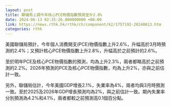 ```yaml
---
layout: post
title: 聯儲局上調今年核心PCE物價指數預測至升2.8%
date: 2024-06-13 02:35:26.000000000 +08:00
link: https://news.rthk.hk/rthk/ch/component/k2/1757192-20240613.htm
categories: rthk
---
```


美國聯儲局預計，今年個人消費開支(PCE)物價指數上升2.6%，升幅高於3月時預測的2.4%；又預計核心PCE物價指數上升2.8%，升幅高於之前預計的2.6%。

至於明年PCE及核心PCE物價指數的預測，均為上升2.3%，兩者都略高於之前預測的2.2%。2026年預測的PCE及核心PCE物價指數，均為上升2%，亦與之前估計一致。

另外，聯儲局估計，今年美國GDP增長2.1%，失業率為4%，兩者均與3月時預測一致。至於2025及2026年GDP增長預測均為2%，與之前估計一致。期內失業率分別預測為4.2%和4.1%，兩者都較之前預測高0.1個百分點。
